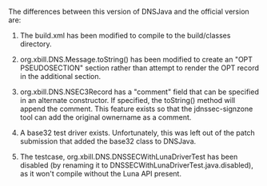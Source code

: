 
The differences between this version of DNSJava and the official version are:

1. The build.xml has been modified to compile to the build/classes directory.

2. org.xbill.DNS.Message.toString() has been modified to create an "OPT PSEUDOSECTION" section rather than attempt to render the OPT record in the additional section.

3. org.xbill.DNS.NSEC3Record has a "comment" field that can be specified in an alternate constructor.  If specified, the toString() method will append the comment.  This feature exists so that the jdnssec-signzone tool can add the original ownername as a comment.

4. A base32 test driver exists.  Unfortunately, this was left out of the patch submission that added the base32 class to DNSJava.

5. The testcase, org.xbill.DNS.DNSSECWithLunaDriverTest has been disabled (by renaming it to DNSSECWithLunaDriverTest.java.disabled), as it won't compile without the Luna API present.
